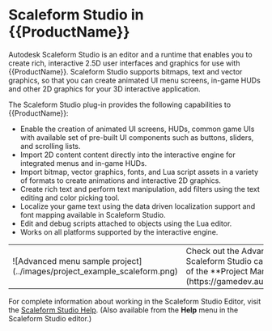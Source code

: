 # Scaleform Studio in {{ProductName}}

Autodesk Scaleform Studio is an editor and a runtime that enables you to create rich, interactive 2.5D user interfaces and graphics for use with {{ProductName}}.  Scaleform Studio supports bitmaps, text and vector graphics, so that you can create animated UI menu screens, in-game HUDs and other 2D graphics for your 3D interactive application.

The Scaleform Studio plug-in provides the following capabilities to {{ProductName}}:

* Enable the creation of animated UI screens, HUDs, common game UIs with available set of pre-built UI components such as buttons, sliders, and scrolling lists.
* Import 2D content content directly into the interactive engine for integrated menus and in-game HUDs.
* Import bitmap, vector graphics, fonts, and Lua script assets in a variety of formats to create animations and interactive 2D graphics.
* Create rich text and perform text manipulation, add filters using the text editing and color picking tool.
* Localize your game text using the data driven localization support and font mapping available in Scaleform Studio.
* Edit and debug scripts attached to objects using the Lua editor.
* Works on all platforms supported by the interactive engine.

<table class="not-ruled"><tr><td>
![Advanced menu sample project](../images/project_example_scaleform.png)
</td><td>
Check out the Advanced Menu project to see a snazzier example of what Scaleform Studio can do for you. Open it from the **Online Projects** tab of the **Project Manager**, or [download the project here](https://gamedev.autodesk.com/stingray/plugins/advanced_menu_example)!
</td></tr></table>

For complete information about working in the Scaleform Studio Editor, visit the [Scaleform Studio Help](http://www.autodesk.com/scaleformstudio-help). (Also available from the **Help** menu in the Scaleform Studio editor.)
